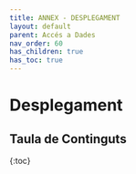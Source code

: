 ```yaml
---
title: ANNEX - DESPLEGAMENT
layout: default
parent: Accés a Dades
nav_order: 60
has_children: true
has_toc: true
---
```



# Desplegament

## Taula de Continguts
{:toc}

